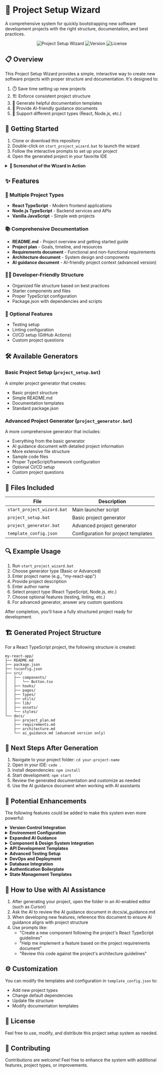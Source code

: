 # 🚀 Project Setup Wizard

A comprehensive system for quickly bootstrapping new software development projects with the right structure, documentation, and best practices.

<div align="center">

![Project Setup Wizard](https://img.shields.io/badge/Project-Setup_Wizard-blue)
![Version](https://img.shields.io/badge/Version-1.0.0-green)
![License](https://img.shields.io/badge/License-MIT-yellow)

</div>

## 📋 Overview

This Project Setup Wizard provides a simple, interactive way to create new software projects with proper structure and documentation. It's designed to:

1. ⏱️ Save time setting up new projects
2. 🏗️ Enforce consistent project structure
3. 📝 Generate helpful documentation templates
4. 🤖 Provide AI-friendly guidance documents
5. 🧩 Support different project types (React, Node.js, etc.)

## 🚦 Getting Started

1. Clone or download this repository
2. Double-click on `start_project_wizard.bat` to launch the wizard
3. Follow the interactive prompts to set up your project
4. Open the generated project in your favorite IDE

<details>
<summary><b>📸 Screenshot of the Wizard in Action</b></summary>
<br>
<i>The Project Setup Wizard provides an interactive command-line interface to guide you through project creation.</i>
</details>

## ✨ Features

### 🔄 Multiple Project Types
- **React TypeScript** - Modern frontend applications
- **Node.js TypeScript** - Backend services and APIs
- **Vanilla JavaScript** - Simple web projects

### 📚 Comprehensive Documentation
- **README.md** - Project overview and getting started guide
- **Project plan** - Goals, timeline, and resources
- **Requirements document** - Functional and non-functional requirements
- **Architecture document** - System design and components
- **AI guidance document** - AI-friendly project context (advanced version)

### 👨‍💻 Developer-Friendly Structure
- Organized file structure based on best practices
- Starter components and files
- Proper TypeScript configuration
- Package.json with dependencies and scripts

### 🔌 Optional Features
- Testing setup
- Linting configuration
- CI/CD setup (GitHub Actions)
- Custom project questions

## 🛠️ Available Generators

### Basic Project Setup (`project_setup.bat`)
A simpler project generator that creates:
- Basic project structure
- Simple README.md
- Documentation templates
- Standard package.json

### Advanced Project Generator (`project_generator.bat`)
A more comprehensive generator that includes:
- Everything from the basic generator
- AI guidance document with detailed project information
- More extensive file structure
- Sample code files
- Proper TypeScript/framework configuration
- Optional CI/CD setup
- Custom project questions

## 📁 Files Included

| File | Description |
|------|-------------|
| `start_project_wizard.bat` | Main launcher script |
| `project_setup.bat` | Basic project generator |
| `project_generator.bat` | Advanced project generator |
| `template_config.json` | Configuration for project templates |

## 🔍 Example Usage

1. Run `start_project_wizard.bat`
2. Choose generator type (Basic or Advanced)
3. Enter project name (e.g., "my-react-app")
4. Provide project description
5. Enter author name
6. Select project type (React TypeScript, Node.js, etc.)
7. Choose optional features (testing, linting, etc.)
8. For advanced generator, answer any custom questions

After completion, you'll have a fully structured project ready for development.

## 🏗️ Generated Project Structure

For a React TypeScript project, the following structure is created:

```
my-react-app/
├── README.md
├── package.json
├── tsconfig.json
├── src/
│   ├── components/
│   │   └── Button.tsx
│   ├── hooks/
│   ├── pages/
│   ├── types/
│   ├── utils/
│   ├── lib/
│   ├── assets/
│   └── styles/
└── docs/
    ├── project_plan.md
    ├── requirements.md
    ├── architecture.md
    └── ai_guidance.md (advanced version only)
```

## 🏁 Next Steps After Generation

1. Navigate to your project folder: `cd your-project-name`
2. Open in your IDE: `code .`
3. Install dependencies: `npm install`
4. Start development: `npm start`
5. Review the generated documentation and customize as needed
6. Use the AI guidance document when working with AI assistants

## 🔮 Potential Enhancements

The following features could be added to make this system even more powerful:

<details>
<summary><b>Version Control Integration</b></summary>

- Git repository initialization
- Initial commit setup
- .gitignore templates for different project types
- GitHub/GitLab repository creation via API (with credentials)
</details>

<details>
<summary><b>Environment Configuration</b></summary>

- .env file templates with documentation
- Development/production environment setup
- Configuration examples for different environments
</details>

<details>
<summary><b>Expanded AI Guidance</b></summary>

- AI prompt examples for specific development tasks
- Documentation on how to effectively use AI with the specific project structure
- Sample problem-solution pairs for AI assistance
</details>

<details>
<summary><b>Component & Design System Integration</b></summary>

- Templates for popular UI libraries (Material UI, Chakra UI, Tailwind CSS)
- Theme configuration
- Sample styled components
</details>

<details>
<summary><b>API Development Templates</b></summary>

- API documentation templates (Swagger/OpenAPI)
- Example endpoint implementations
- API testing setup
</details>

<details>
<summary><b>Advanced Testing Setup</b></summary>

- Test examples for each project type (unit, integration, e2e)
- Testing utility functions
- Mock data generation
</details>

<details>
<summary><b>DevOps and Deployment</b></summary>

- Docker setup (Dockerfile, docker-compose.yml)
- Deployment scripts for various platforms (Vercel, Netlify, AWS)
- Infrastructure-as-code templates
</details>

<details>
<summary><b>Database Integration</b></summary>

- Database connection templates
- ORM setup (Prisma, TypeORM, Sequelize)
- Migration examples
- Data seeding scripts
</details>

<details>
<summary><b>Authentication Boilerplate</b></summary>

- Basic authentication flows
- JWT implementation
- Social login setup
</details>

<details>
<summary><b>State Management Templates</b></summary>

- Redux/Context API setup
- State management patterns
- Store configuration
</details>

## 🤖 How to Use with AI Assistance

1. After generating your project, open the folder in an AI-enabled editor (such as Cursor)
2. Ask the AI to review the AI guidance document in docs/ai_guidance.md
3. When developing new features, reference this document to ensure AI guidance aligns with project structure
4. Use prompts like:
   - "Create a new component following the project's React TypeScript guidelines"
   - "Help me implement a feature based on the project requirements document"
   - "Review this code against the project's architecture guidelines"

## ⚙️ Customization

You can modify the templates and configuration in `template_config.json` to:
- Add new project types
- Change default dependencies
- Update file structure
- Modify documentation templates

## 📜 License

Feel free to use, modify, and distribute this project setup system as needed.

## 👥 Contributing

Contributions are welcome! Feel free to enhance the system with additional features, project types, or improvements.
